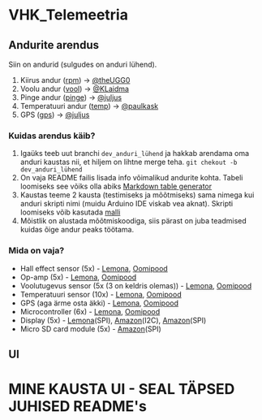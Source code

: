 # VHK_Telemeetria

## Andurite arendus
Siin on andurid (sulgudes on anduri lühend).
1. Kiirus andur ([rpm](/andurid/1.rpm/README.md)) -> [@theUGG0](https://github.com/theUGG0)
2. Voolu andur ([vool](/andurid/2.vool/README.md)) -> [@KLaidma](https://github.com/KLaidma)
3. Pinge andur ([pinge](/andurid/3.pinge/README.md)) -> [@juljus](https://github.com/juljus)
4. Temperatuuri andur ([temp](/andurid/4.temp/README.md)) -> [@paulkask](https://github.com/paulkask)
5. GPS ([gps](/andurid/5.gps/README.md)) -> [@juljus](https://github.com/juljus)

### Kuidas arendus käib?
1. Igaüks teeb uut branchi `dev_anduri_lühend` ja hakkab arendama oma anduri kaustas nii, et hiljem on lihtne merge teha. `git chekout -b dev_anduri_lühend`
2. On vaja README failis lisada info võimalikud andurite kohta. Tabeli loomiseks see võiks olla abiks [Markdown table generator](https://www.tablesgenerator.com/markdown_tables)
3. Kaustas teeme 2 kausta (testimiseks ja mõõtmiseks) sama nimega kui anduri skripti nimi (muidu Arduino IDE viskab vea aknat). Skripti loomiseks võib kasutada [malli](/mallid/arduinoSkriptMall/arduinoSkriptMall.ino) 
4. Mõistlik on alustada mõõtmiskoodiga, siis pärast on juba teadmised kuidas õige andur peaks töötama.

### Mida on vaja?
- Hall effect sensor (5x) - [Lemona](https://www.lemona.ee/hall-effect-switch-unipolar-3pin.html), [Oomipood](https://www.oomipood.ee/kataloog/farnell/toode?sku=2748270)
- Op-amp (5x) - [Lemona](https://www.lemona.ee/ic-op-amp.html), [Oomipood](https://www.oomipood.ee/kataloog/farnell/toode?sku=1703200)
- Voolutugevus sensor (5x (3 on keldris olemas)) - [Lemona](https://www.lemona.ee/current-transducer-50a-pcb-hais-50-p.html), [Oomipood](https://www.oomipood.ee/kataloog/farnell/toode?sku=1617433)
- Temperatuuri sensor (10x) - [Lemona](https://www.lemona.ee/thermistor-100k-5-ntc-rad.html), [Oomipood](https://www.oomipood.ee/product/640_100k_100k_ntc_b_const_5_4190k_500mw)
- GPS (aga ärme osta äkki) - [Lemona](https://www.lemona.ee/gps-module-u-blox-neo-7m-for-arduinor-wpi430.html), [Oomipood](https://www.oomipood.ee/product/product?product_id=1150845)
- Microcontroller (6x) - [Lemona](https://www.lemona.ee/dev-kit-evaluation-solder-pads-usb-c-socket-pin-2x7-xiao-seeed-studio.html), [Oomipood](https://www.oomipood.ee/kataloog/farnell/toode?sku=3932158)
- Display (5x) - [Lemona](https://www.lemona.ee/joy-it-84x48-lcd-display-spi-sbc-lcd84x48.html)(SPI), [Amazon](https://www.amazon.de/-/en/MakerHawk-Display-Module-SSD1306-Arduino/dp/B07BDFXFRK/ref=sr_1_4?crid=2YI79FQ97O7R3&dib=eyJ2IjoiMSJ9.GMkHnwdfcX58cN8A0OPgSGlCF8pOY2qv9w-8mWbDnAJ1VlcUv8i0Z7dL578gQ8GLJloR2tlM7WBCiT0ef-NpoBM05d7qCIQ5MhzYxDq7a7HvjpusIQ9gNaq7L48Udz7vYVtlfRGtKDNAus1miyKH8qyEBeVqcxBrTEuoFvTteiYjbe85f9CRxthP0WaBcZM-wXLYO5gMg0iWb6TJ-kSSISi0QKbE5YEs4MW1XruR_wU.ozBqg49swyHL7KDgL_vU0wnyNrPtSQ_RBsAeV4DCVNI&dib_tag=se&keywords=arduino+display&qid=1711121486&sprefix=arduino+display,aps,115&sr=8-4)(I2C), [Amazon](https://www.amazon.de/-/en/1x-TFT-Display/dp/B078JBBPXK/ref=sr_1_3?crid=39VO6CFKDZFMW&dib=eyJ2IjoiMSJ9.4XBVxszsdJ1jgn6Fih8FOSwEArMNzi2W_KxyRiN_HNajSU__mAh5Cex8jrllKRS0PkWfxSWhO1t-yCtj07SUcEoaWKdBusv31SRjcIlPvXjLf1OQajdkPuyoccGravlNclkPnTrz-rlCO2eEwIJzcsfpsrr5OkSVo2T77j9NxuB6E2XmPqngar4v5gxv3fWp2ALE7kaDPYLjbltcQcNTBO7cZ6O-Xef6kIjP3A9M5wQ.ECyDgEXxvBKoGAQb2TtGsaEw7bBWQ_3D9I5NlKVx6OE&dib_tag=se&keywords=arduino+display+spi&qid=1711121936&sprefix=arduino+display+spi,aps,176&sr=8-3)(SPI)
- Micro SD card module (5x) - [Amazon](https://www.amazon.de/-/en/ANGEEK-Module-Reader-Arduino-Microcontrollers/dp/B07S6K3RVK/ref=sr_1_4?crid=1VXZP0IE5IY2I&dib=eyJ2IjoiMSJ9.Wd8bGir_Rr53tlAkofkv2YZ_MOz8MVdkb58a6l1kiyrLoaXV4dtn21Bz8rQ6FhQvhkXmGMQtkOLaHayH0JnVVJe8ms-4jVQ7hdRj0qdxQJaSTE5m3mBWE10AsYtsSsQDe8Zp45YK7JzpMzE1cXl9dawvtGbOCQwCqO0cDXBVVI813kbQGXeWFyFGDgWjVDeCbPWF6e5qe85Kxdz23D2ZY-3fcwqAiCDIduUeOdUWxZw.z0X4F8oAnrqWwukdockZu1hSC8VzKt5a69itKWlwyPc&dib_tag=se&keywords=micro+sd+card+arduino&qid=1711121599&sprefix=micro+sd+card+arduino,aps,124&sr=8-4)(SPI)

## UI
# **MINE KAUSTA UI - SEAL TÄPSED JUHISED README's**
